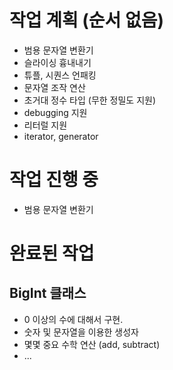 # 작업 계획 (순서 없음)

- 범용 문자열 변환기
- 슬라이싱 흉내내기
- 튜플, 시퀀스 언패킹
- 문자열 조작 연산
- 초거대 정수 타입 (무한 정밀도 지원)
- debugging 지원
- 리터럴 지원
- iterator, generator

# 작업 진행 중
- 범용 문자열 변환기


# 완료된 작업

## BigInt 클래스
- 0 이상의 수에 대해서 구현.
- 숫자 및 문자열을 이용한 생성자
- 몇몇 중요 수학 연산 (add, subtract)
- ...